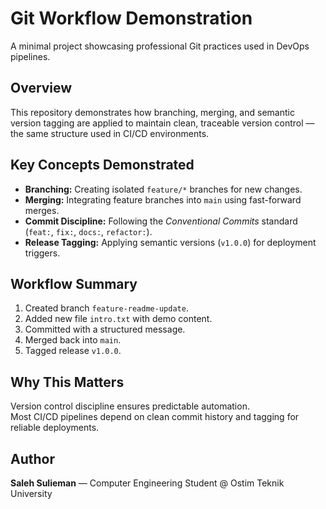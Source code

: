 # Git Workflow Demonstration

A minimal project showcasing professional Git practices used in DevOps pipelines.

## Overview
This repository demonstrates how branching, merging, and semantic version tagging are applied to maintain clean, traceable version control — the same structure used in CI/CD environments.

## Key Concepts Demonstrated
- **Branching:** Creating isolated `feature/*` branches for new changes.  
- **Merging:** Integrating feature branches into `main` using fast-forward merges.  
- **Commit Discipline:** Following the *Conventional Commits* standard (`feat:`, `fix:`, `docs:`, `refactor:`).  
- **Release Tagging:** Applying semantic versions (`v1.0.0`) for deployment triggers.

## Workflow Summary
1. Created branch `feature-readme-update`.
2. Added new file `intro.txt` with demo content.
3. Committed with a structured message.
4. Merged back into `main`.
5. Tagged release `v1.0.0`.

## Why This Matters
Version control discipline ensures predictable automation.  
Most CI/CD pipelines depend on clean commit history and tagging for reliable deployments.

## Author
**Saleh Sulieman** — Computer Engineering Student @ Ostim Teknik University  

